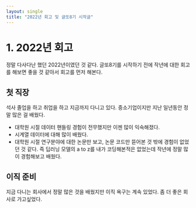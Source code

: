 ```yaml
---
layout: single
title: "2022년 회고 및 글또8기 시작글"
---
```


# 1. 2022년 회고
정말 다사다난 했던 2022년이였던 것 같다. 글또8기를 시작하기 전에 작년에 대한 회고를 해보면 좋을 것 같아서 회고를 먼저 해본다.

## 첫 직장
석사 졸업을 하고 취업을 하고 지금까지 다니고 있다. 중소기업이지만 지난 일년동안 정말 많은 걸 배웠다.
* 대학원 시절 데이터 핸들링 경험이 전무했지만 이젠 많이 익숙해졌다.
* 시계열 데이터에 대해 많이 배웠다.
* 대학원 시절 연구분야에 대한 논문만 보고, 논문 코드만 뜯어본 것 밖에 경험이 없었던 것 같다. 즉 딥러닝 모델의 a to z를 내가 코딩해본적은 없었는데 작년에 정말 많이 경험해보고 배웠다.
## 이직 준비
지금 다니는 회사에서 정말 많은 것을 배웠지만 이직 욕구는 계속 있었다. 좀 더 좋은 회사로 가고싶었다.
